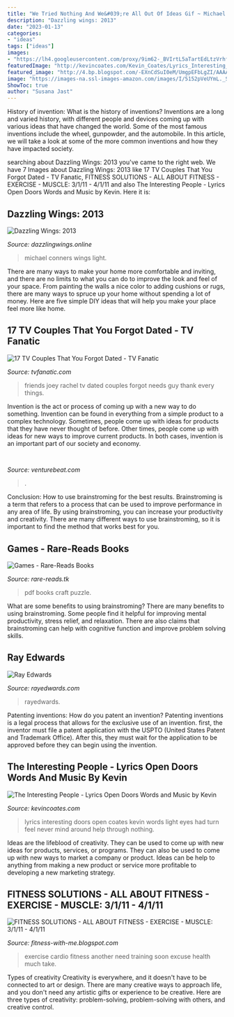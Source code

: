 ```yaml
---
title: "We Tried Nothing And We&#039;re All Out Of Ideas Gif ~ Michael Conners Wings Light"
description: "Dazzling wings: 2013"
date: "2023-01-13"
categories:
- "ideas"
tags: ["ideas"]
images:
- "https://lh4.googleusercontent.com/proxy/9im62-_BVIrtL5aTartEdLtzVrhfNB124TFC7139kvfGtJdkcNiK2yWLaeULku0b3OO7Uewzre9HSsEmKDp4vVVVLJDaFc1PLy5XBAguZvBEJq6pm0fUbwC-v0pWKzh5F_7ZkB-DZ2eGpbuayV6I=s0-d"
featuredImage: "http://kevincoates.com/Kevin_Coates/Lyrics_Interesting_People_files/Darkroom_spotlight.jpg"
featured_image: "http://4.bp.blogspot.com/-EXnCdSuI0eM/UmgpEFbLgZI/AAAAAAAAAvo/xJvkUZFIY7w/s320/Broken+light+bulb+file000362203086.jpg"
image: "https://images-na.ssl-images-amazon.com/images/I/5152pVeUYmL._SX315_BO1,204,203,200_.jpg"
ShowToc: true
author: "Susana Jast"
---
```



History of invention: What is the history of inventions?
Inventions are a long and varied history, with different people and devices coming up with various ideas that have changed the world. Some of the most famous inventions include the wheel, gunpowder, and the automobile. In this article, we will take a look at some of the more common inventions and how they have impacted society.

	

		
searching about Dazzling Wings: 2013 you've came to the right web. We have 7 Images about Dazzling Wings: 2013 like 17 TV Couples That You Forgot Dated - TV Fanatic, FITNESS SOLUTIONS - ALL ABOUT FITNESS - EXERCISE - MUSCLE: 3/1/11 - 4/1/11 and also The Interesting People - Lyrics Open Doors Words and Music by Kevin. Here it is:
		
    
## Dazzling Wings: 2013

<img loading=lazy src="http://4.bp.blogspot.com/-EXnCdSuI0eM/UmgpEFbLgZI/AAAAAAAAAvo/xJvkUZFIY7w/s320/Broken+light+bulb+file000362203086.jpg" onerror="this.onerror=null;this.src='https://tse3.mm.bing.net/th?id=OIP.LzBdXZkJi_Nnme1msC1l7AAAAA&amp;pid=15.1';" alt="Dazzling Wings: 2013">

_Source: dazzlingwings.online_

>michael conners wings light. 

	

There are many ways to make your home more comfortable and inviting, and there are no limits to what you can do to improve the look and feel of your space. From painting the walls a nice color to adding cushions or rugs, there are many ways to spruce up your home without spending a lot of money. Here are five simple DIY ideas that will help you make your place feel more like home.

    
## 17 TV Couples That You Forgot Dated - TV Fanatic

<img loading=lazy src="https://tv-fanatic-res.cloudinary.com/iu/s--ZkFJDOA4--/t_slideshow/cs_srgb,f_auto,fl_strip_profile.lossy,q_auto:420/v1545943699/slides/3394/joey-and-rachel-friends.gif" onerror="this.onerror=null;this.src='https://tse3.mm.bing.net/th?id=OIP.Mpk5kdwovo59ob8Ni8U6pgHaEL&amp;pid=15.1';" alt="17 TV Couples That You Forgot Dated - TV Fanatic">

_Source: tvfanatic.com_

>friends joey rachel tv dated couples forgot needs guy thank every things. 

	

Invention is the act or process of coming up with a new way to do something. Invention can be found in everything from a simple product to a complex technology. Sometimes, people come up with ideas for products that they have never thought of before. Other times, people come up with ideas for new ways to improve current products. In both cases, invention is an important part of our society and economy.

    
## 

<img loading=lazy src="https://venturebeat.com/wp-content/uploads/2018/09/IMG_20180903_102034.jpg?w=800" onerror="this.onerror=null;this.src='https://tse2.mm.bing.net/th?id=OIP.nNiGKA4hmFZJMbo95pvDlQHaFj&amp;pid=15.1';" alt="">

_Source: venturebeat.com_

>. 

	

Conclusion: How to use brainstroming for the best results.
Brainstroming is a term that refers to a process that can be used to improve performance in any area of life. By using brainstroming, you can increase your productivity and creativity. There are many different ways to use brainstroming, so it is important to find the method that works best for you.

    
## Games - Rare-Reads Books

<img loading=lazy src="https://images-na.ssl-images-amazon.com/images/I/5152pVeUYmL._SX315_BO1,204,203,200_.jpg" onerror="this.onerror=null;this.src='https://tse3.mm.bing.net/th?id=OIP.uOKs1G5OnUeVsQo_epe5EwAAAA&amp;pid=15.1';" alt="Games - Rare-Reads Books">

_Source: rare-reads.tk_

>pdf books craft puzzle. 

	

What are some benefits to using brainstroming?
There are many benefits to using brainstroming. Some people find it helpful for improving mental productivity, stress relief, and relaxation. There are also claims that brainstroming can help with cognitive function and improve problem solving skills.

    
## Ray Edwards

<img loading=lazy src="http://rayedwards.com/wp-content/uploads/2017/07/Ephesians-4_29_Quote-24.png" onerror="this.onerror=null;this.src='https://tse3.mm.bing.net/th?id=OIP.fU1W2tkZP-k2YgJoLxcmbAHaJJ&amp;pid=15.1';" alt="Ray Edwards">

_Source: rayedwards.com_

>rayedwards. 

	

Patenting inventions: How do you patent an invention?
Patenting inventions is a legal process that allows for the exclusive use of an invention. first, the inventor must file a patent application with the USPTO (United States Patent and Trademark Office). After this, they must wait for the application to be approved before they can begin using the invention.

    
## The Interesting People - Lyrics Open Doors Words And Music By Kevin

<img loading=lazy src="http://kevincoates.com/Kevin_Coates/Lyrics_Interesting_People_files/Darkroom_spotlight.jpg" onerror="this.onerror=null;this.src='https://tse4.mm.bing.net/th?id=OIP.jrmmJxZVWozp_0xonVuLLwHaHa&amp;pid=15.1';" alt="The Interesting People - Lyrics Open Doors Words and Music by Kevin">

_Source: kevincoates.com_

>lyrics interesting doors open coates kevin words light eyes had turn feel never mind around help through nothing. 

	

Ideas are the lifeblood of creativity. They can be used to come up with new ideas for products, services, or programs. They can also be used to come up with new ways to market a company or product. Ideas can be help to anything from making a new product or service more profitable to developing a new marketing strategy.

    
## FITNESS SOLUTIONS - ALL ABOUT FITNESS - EXERCISE - MUSCLE: 3/1/11 - 4/1/11

<img loading=lazy src="https://lh4.googleusercontent.com/proxy/9im62-_BVIrtL5aTartEdLtzVrhfNB124TFC7139kvfGtJdkcNiK2yWLaeULku0b3OO7Uewzre9HSsEmKDp4vVVVLJDaFc1PLy5XBAguZvBEJq6pm0fUbwC-v0pWKzh5F_7ZkB-DZ2eGpbuayV6I=s0-d" onerror="this.onerror=null;this.src='https://tse1.mm.bing.net/th?id=OIP.7YBsPkNqDu5YVMSOT4fjAgAAAA&amp;pid=15.1';" alt="FITNESS SOLUTIONS - ALL ABOUT FITNESS - EXERCISE - MUSCLE: 3/1/11 - 4/1/11">

_Source: fitness-with-me.blogspot.com_

>exercise cardio fitness another need training soon excuse health much take. 

	

Types of creativity
Creativity is everywhere, and it doesn't have to be connected to art or design. There are many creative ways to approach life, and you don't need any artistic gifts or experience to be creative. Here are three types of creativity: problem-solving, problem-solving with others, and creative control.

